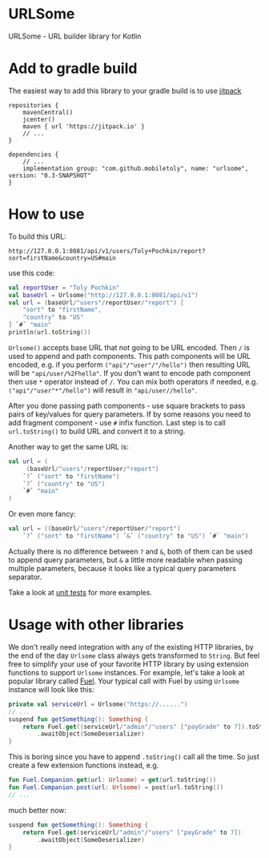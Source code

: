# URLSome
URLSome - URL builder library for Kotlin

# Add to gradle build

The easiest way to add this library to your gradle build is to use [jitpack](https://jitpack.io/)

```
repositories {
    mavenCentral()
    jcenter()
    maven { url 'https://jitpack.io' }
    // ...
}

dependencies {
    // ...
    implementation group: "com.github.mobiletoly", name: "urlsome", version: "0.3-SNAPSHOT"
}

```

# How to use

To build this URL:

`http://127.0.0.1:8081/api/v1/users/Toly+Pochkin/report?sort=firstName&country=US#main`

use this code:
```kotlin
val reportUser = "Toly Pochkin"
val baseUrl = Urlsome("http://127.0.0.1:8081/api/v1")
val url = (baseUrl/"users"/reportUser/"report") [
    "sort" to "firstName",
    "country" to "US"
] `#` "main"
println(url.toString())
```

`Urlsome()` accepts base URL that not going to be URL encoded. Then `/` is used to append
and path components. This path components will be URL encoded,
e.g. if you perform `("api"/"user"/"/hello")` then resulting URL will be `"api/user/%2Fhello"`.
If you don't want to encode path component then use `*` operator instead of `/`. You can mix both
operators if needed, e.g. `("api"/"user"*"/hello")` will result in `"api/user//hello"`. 

After you done passing path components - use square brackets to pass pairs of key/values for
query parameters. If by some reasons you need to add fragment component - use `#` infix function. 
Last step is to call `url.toString()` to build URL and convert it to a string.

Another way to get the same URL is:

```kotlin
val url = (
     (baseUrl/"users"/reportUser/"report")
    `?` ("sort" to "firstName")
    `?` ("country" to "US")
    `#` "main"
)
```

Or even more fancy:
```kotlin
val url = ((baseUrl/"users"/reportUser/"report")
    `?` ("sort" to "firstName") `&` ("country" to "US") `#` "main")
```

Actually there is no difference between `?` and `&`, both of them can be used to append query
parameters, but `&` a little more readable when passing multiple parameters, because it looks
like a typical query parameters separator.

Take a look at [unit tests](src/test/kotlin/UrlsomeTest.kt) for more examples.

# Usage with other libraries

We don't really need integration with any of the existing HTTP libraries, by the end of the
day `Urlsome` class always gets transformed to `String`. But feel free to simplify your use
of your favorite HTTP library by using extension functions to support `Urlsome` instances.
For example, let's take a look at popular library called [Fuel](https://github.com/kittinunf/Fuel).
Your typical call with Fuel by using `Urlsome` instance will look like this:

```kotlin
private val serviceUrl = Urlsome("https://......")
// ...
suspend fun getSomething(): Something {
    return Fuel.get((serviceUrl/"admin"/"users" ["payGrade" to 7]).toString())
        .awaitObject(SomeDeserializer)
}
```

This is boring since you have to append `.toString()` call all the time. So just create
a few extension functions instead, e.g.

```kotlin
fun Fuel.Companion.get(url: Urlsome) = get(url.toString())
fun Fuel.Companion.post(url: Urlsome) = post(url.toString())
// ...
```

much better now:

```kotlin
suspend fun getSomething(): Something {
    return Fuel.get(serviceUrl/"admin"/"users" ["payGrade" to 7])
        .awaitObject(SomeDeserializer)
}
```
